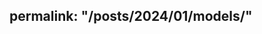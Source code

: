 permalink: "/posts/2024/01/models/"
---
<script>
    window.location = "https://malkhi.com/posts/2025/01/models/";
</script>

